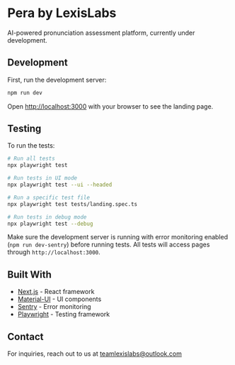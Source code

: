 # Pera by LexisLabs

AI-powered pronunciation assessment platform, currently under development.

## Development

First, run the development server:

```bash
npm run dev
```

Open [http://localhost:3000](http://localhost:3000) with your browser to see the landing page.

## Testing

To run the tests:

```bash
# Run all tests
npx playwright test

# Run tests in UI mode
npx playwright test --ui --headed

# Run a specific test file
npx playwright test tests/landing.spec.ts

# Run tests in debug mode
npx playwright test --debug
```

Make sure the development server is running with error monitoring enabled (`npm run dev-sentry`) before running tests. All tests will access pages through `http://localhost:3000`.

## Built With

- [Next.js](https://nextjs.org) - React framework
- [Material-UI](https://mui.com) - UI components
- [Sentry](https://sentry.io) - Error monitoring
- [Playwright](https://playwright.dev) - Testing framework

## Contact

For inquiries, reach out to us at teamlexislabs@outlook.com

